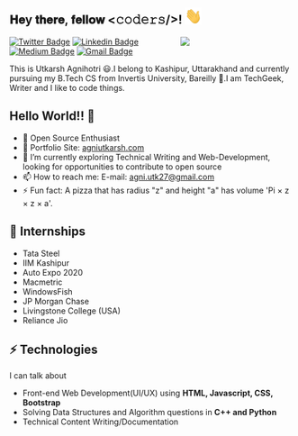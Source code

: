 <h2> 𝐇𝐞y 𝐭𝐡𝐞𝐫𝐞, 𝐟𝐞𝐥𝐥𝐨𝐰 <𝚌𝚘𝚍𝚎𝚛𝚜/>! <img src="https://raw.githubusercontent.com/ABSphreak/ABSphreak/master/gifs/Hi.gif" width="30px"></h2>

<img align='right' src='https://png2.cleanpng.com/sh/156e40d29a703bd4c9345011ccad071d/L0KzQYm3V8E3N6ZtjpH0aYP2gLBuTfdqfJl6ep9sb33zhcXskr1qa5Dzi59sbHnzPbL5lL1ocaV4RadrNHS1QLLpVPQ6OZc8RqY5OEW5Q4i4UcU0OWg9SaQEMUO0R4i1kP5o/kisspng-github-computer-icons-clip-art-gits-5b4d20ab4d91f7.4085637115317812913177.png' width='200"'>

[![Twitter Badge](https://img.shields.io/badge/-@agniutkarsh-1ca0f1?style=flat-square&labelColor=1ca0f1&logo=twitter&logoColor=white&link=https://twitter.com/agniutkarsh)](https://twitter.com/agniutkarsh) [![Linkedin Badge](https://img.shields.io/badge/-agniutkarsh-blue?style=flat-square&logo=Linkedin&logoColor=white&link=https://www.linkedin.com/in/agniutkarsh/)](https://www.linkedin.com/in/agniutkarsh/) [![Medium Badge](https://img.shields.io/badge/-@agniutkarsh-03a57a?style=flat-square&labelColor=000000&logo=Medium&link=https://medium.com/@agniutkarsh/)](https://medium.com/agniutkarsh)
[![Gmail Badge](https://img.shields.io/badge/-agni.utk27@gmail.com-c14438?style=flat-square&logo=Gmail&logoColor=white&link=mailto:agni.utk27@gmail.com)](mailto:agni.utk27@gmail.com)

This is Utkarsh Agnihotri 😃.I belong to Kashipur, Uttarakhand and currently pursuing my B.Tech CS from Invertis University, Bareilly 🏫.I am TechGeek, Writer and I like to code things.
## Hello World!! 🤔
- 💬 Open Source Enthusiast
- 🎯 Portfolio Site: [agniutkarsh.com](https://www.agniutkarsh.com/)
- 🔭 I’m currently exploring Technical Writing and Web-Development, looking for opportunities to contribute to open source
- 📫 How to reach me: E-mail: agni.utk27@gmail.com
- ⚡ Fun fact: A pizza that has radius "z" and height "a" has volume 'Pi × z × z × a'. 
## 👯 Internships
* Tata Steel
* IIM Kashipur
* Auto Expo 2020
* Macmetric
* WindowsFish
* JP Morgan Chase
* Livingstone College (USA)
* Reliance Jio
## ⚡ Technologies
I can talk about
- Front-end Web Development(UI/UX) using **HTML, Javascript, CSS, Bootstrap**
- Solving Data Structures and Algorithm questions in **C++ and Python**
- Technical Content Writing/Documentation
